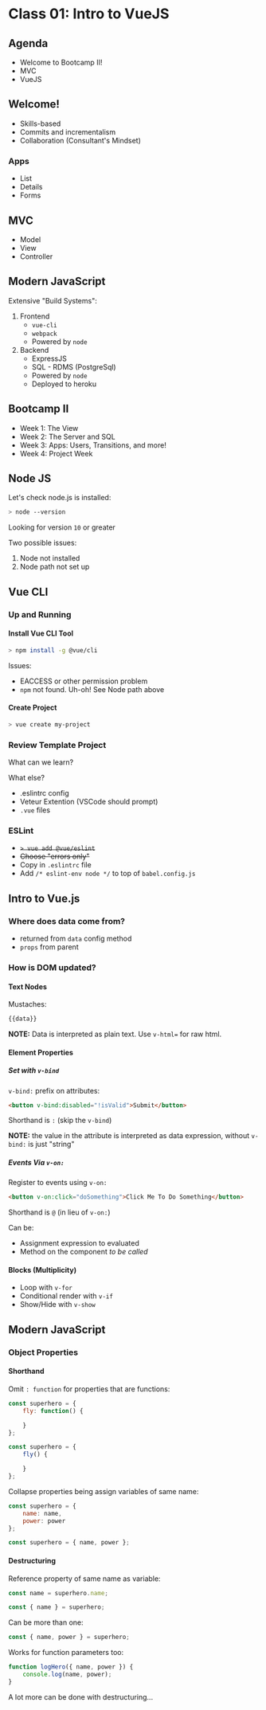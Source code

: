 Class 01: Intro to VueJS
===

## Agenda

* Welcome to Bootcamp II!
* MVC
* VueJS

## Welcome!

* Skills-based
* Commits and incrementalism
* Collaboration (Consultant's Mindset)

### Apps

* List
* Details
* Forms

## MVC

* Model
* View
* Controller

## Modern JavaScript

Extensive "Build Systems":

1. Frontend
    * `vue-cli`
    * `webpack`
    * Powered by `node`
1. Backend
    * ExpressJS
    * SQL - RDMS (PostgreSql)
    * Powered by `node`
    * Deployed to heroku

## Bootcamp II

* Week 1: The View
* Week 2: The Server and SQL
* Week 3: Apps: Users, Transitions, and more! 
* Week 4: Project Week

## Node JS

Let's check node.js is installed:

```sh
> node --version
```

Looking for version `10` or greater

Two possible issues:

1. Node not installed
1. Node path not set up

## Vue CLI

### Up and Running

#### Install Vue CLI Tool

```sh
> npm install -g @vue/cli
```

Issues: 

* EACCESS or other permission problem
* `npm` not found. Uh-oh! See Node path above


#### Create Project

```sh
> vue create my-project
```

### Review Template Project

What can we learn?

What else?

* .eslintrc config
* Veteur Extention (VSCode should prompt)
* `.vue` files

### ESLint

* ~~`> vue add @vue/eslint`~~
* ~~Choose "errors only"~~
* Copy in `.eslintrc` file
* Add `/* eslint-env node */` to top of `babel.config.js`

## Intro to Vue.js

### Where does data come from?

* returned from `data` config method
* `props` from parent

### How is DOM updated?

#### Text Nodes

Mustaches:

```html
{{data}}
```

**NOTE:** Data is interpreted as plain text. Use `v-html=` for raw html.

#### Element Properties

##### Set with `v-bind`

`v-bind:` prefix on attributes:

```html
<button v-bind:disabled="!isValid">Submit</button>
```

Shorthand is `:` (skip the `v-bind`)

**NOTE:** the value in the attribute is interpreted as data expression, without `v-bind:` is just "string"

##### Events Via `v-on:`

Register to events using `v-on:`

```html
<button v-on:click="doSomething">Click Me To Do Something</button>
```

Shorthand is `@` (in lieu of `v-on:`)

Can be:

* Assignment expression to evaluated
* Method on the component _to be called_

#### Blocks (Multiplicity)

* Loop with `v-for`
* Conditional render with `v-if`
* Show/Hide with `v-show`

## Modern JavaScript

### Object Properties

#### Shorthand

Omit `: function` for properties that are functions:

```js
const superhero = {
    fly: function() {

    }
};
```

```js
const superhero = {
    fly() {

    }
};
```

Collapse properties being assign variables of same name:

```js
const superhero = {
    name: name,
    power: power
};
```

```js
const superhero = { name, power };
```

#### Destructuring

Reference property of same name as variable:

```js
const name = superhero.name;
```

```js
const { name } = superhero;
```

Can be more than one:

```js
const { name, power } = superhero;
```

Works for function parameters too:

```js
function logHero({ name, power }) {
    console.log(name, power);
}
```

A lot more can be done with destructuring...